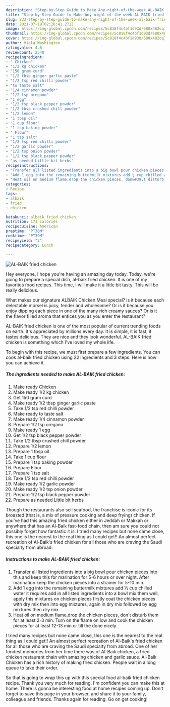 ```yaml
---
description: "Step-by-Step Guide to Make Any-night-of-the-week AL-BAIK fried chicken"
title: "Step-by-Step Guide to Make Any-night-of-the-week AL-BAIK fried chicken"
slug: 833-step-by-step-guide-to-make-any-night-of-the-week-al-baik-fried-chicken
date: 2021-07-19T02:28:41.272Z
image: https://img-global.cpcdn.com/recipes/5c818f4c4bf1d93d/680x482cq70/al-baik-fried-chicken-recipe-main-photo.jpg
thumbnail: https://img-global.cpcdn.com/recipes/5c818f4c4bf1d93d/680x482cq70/al-baik-fried-chicken-recipe-main-photo.jpg
cover: https://img-global.cpcdn.com/recipes/5c818f4c4bf1d93d/680x482cq70/al-baik-fried-chicken-recipe-main-photo.jpg
author: Viola Washington
ratingvalue: 4.8
reviewcount: 2548
recipeingredient:
- " Chicken"
- "1/2 kg chicken"
- "150 gram curd"
- "1/2 tbsp ginger garlic paste"
- "1/2 tsp red chilli powder"
- "to taste salt"
- "1/4 cinnamon powder"
- "1/2 tsp oregano"
- "1 egg"
- "1/2 tsp black pepper powder"
- "1/2 tbsp crushed chill powder"
- "1/2 lemon"
- "1 tbsp oil"
- "1 cup flour"
- "1 tsp baking powder"
- " Flour"
- "1 tsp salt"
- "1/2 tsp red chilli powder"
- "1/2 garlic powder"
- "1/2 tsp onion powder"
- "1/2 tsp black pepper powder"
- "as needed Little bit herbs"
recipeinstructions:
- "Transfer all listed ingredients into a big bowl pour chicken pieces into this and keep this for marination for 5-6 hours or over night. After marination keep the chicken pieces into a strainer for 5-10 min."
- "Add 1 egg into the remaining buttermilk mixtures add ½ cup chilled water it requires add in all listed ingredients into a bowl mix them well, apply this mixtures on chicken pieces firstly coat the chicken pieces with dry mix then into egg mixtures, again in dry mix followed by egg mixtures then dry mix"
- "Heat oil on medium flame,drop the chicken pieces, don&#39;t disturb them for at least 2-3 min. Turn on the flame on low and cook the chicken pieces for at least 12-13 min or till the done nicely."
categories:
- Recipe
tags:
- albaik
- fried
- chicken

katakunci: albaik fried chicken 
nutrition: 171 calories
recipecuisine: American
preptime: "PT38M"
cooktime: "PT39M"
recipeyield: "3"
recipecategory: Lunch

---
```



![AL-BAIK fried chicken](https://img-global.cpcdn.com/recipes/5c818f4c4bf1d93d/680x482cq70/al-baik-fried-chicken-recipe-main-photo.jpg)

Hey everyone, I hope you're having an amazing day today. Today, we're going to prepare a special dish, al-baik fried chicken. It is one of my favorites food recipes. This time, I will make it a little bit tasty. This will be really delicious.

What makes our signature ALBAIK Chicken Meal special? Is it because each delectable morsel is juicy, tender and wholesome? Or is it because you enjoy dipping each piece in one of the many rich creamy sauces? Or is it the flavor filled aroma that entices you as you enter the restaurant?

AL-BAIK fried chicken is one of the most popular of current trending foods on earth. It's appreciated by millions every day. It is simple, it is fast, it tastes delicious. They are nice and they look wonderful. AL-BAIK fried chicken is something which I've loved my whole life.


To begin with this recipe, we must first prepare a few ingredients. You can cook al-baik fried chicken using 22 ingredients and 3 steps. Here is how you can achieve it.

<!--inarticleads1-->

##### The ingredients needed to make AL-BAIK fried chicken:

1. Make ready  Chicken
1. Make ready 1/2 kg chicken
1. Get 150 gram curd
1. Make ready 1/2 tbsp ginger garlic paste
1. Take 1/2 tsp red chilli powder
1. Make ready to taste salt
1. Make ready 1/4 cinnamon powder
1. Prepare 1/2 tsp oregano
1. Make ready 1 egg
1. Get 1/2 tsp black pepper powder
1. Take 1/2 tbsp crushed chill powder
1. Prepare 1/2 lemon
1. Prepare 1 tbsp oil
1. Take 1 cup flour
1. Prepare 1 tsp baking powder
1. Prepare  Flour
1. Prepare 1 tsp salt
1. Take 1/2 tsp red chilli powder
1. Make ready 1/2 garlic powder
1. Make ready 1/2 tsp onion powder
1. Prepare 1/2 tsp black pepper powder
1. Prepare as needed Little bit herbs


Though the restaurants also sell seafood, the franchise is iconic for its broasted (that is, a mix of pressure cooking and deep frying) chicken. If you&#39;ve had this amazing fried chicken either in Jeddah or Makkah or anywhere that has an Al-Baik fast-food chain, then am sure you could not possibly forget how fantastic it is. I tried many recipes but none came close, this one is the nearest to the real thing as I could get!! An almost perfect recreation of Al-Baik&#39;s fried chicken for all those who are craving the Saudi specialty from abroad. 

<!--inarticleads2-->

##### Instructions to make AL-BAIK fried chicken:

1. Transfer all listed ingredients into a big bowl pour chicken pieces into this and keep this for marination for 5-6 hours or over night. After marination keep the chicken pieces into a strainer for 5-10 min.
1. Add 1 egg into the remaining buttermilk mixtures add ½ cup chilled water it requires add in all listed ingredients into a bowl mix them well, apply this mixtures on chicken pieces firstly coat the chicken pieces with dry mix then into egg mixtures, again in dry mix followed by egg mixtures then dry mix
1. Heat oil on medium flame,drop the chicken pieces, don&#39;t disturb them for at least 2-3 min. Turn on the flame on low and cook the chicken pieces for at least 12-13 min or till the done nicely.


I tried many recipes but none came close, this one is the nearest to the real thing as I could get!! An almost perfect recreation of Al-Baik&#39;s fried chicken for all those who are craving the Saudi specialty from abroad. One of her fondest memories from her time there was of Al-Baik chicken, a fried chicken restaurant chain with amazing chicken and garlic sauce. Al-Baik Chicken has a rich history of making fried chicken. People wait in a long queue to take their order. 

So that is going to wrap this up with this special food al-baik fried chicken recipe. Thank you very much for reading. I'm confident you can make this at home. There is gonna be interesting food at home recipes coming up. Don't forget to save this page in your browser, and share it to your family, colleague and friends. Thanks again for reading. Go on get cooking!
